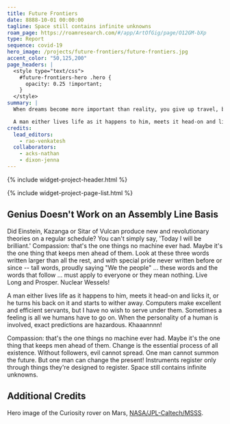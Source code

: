 ```yaml
---
title: Future Frontiers
date: 8888-10-01 00:00:00
tagline: Space still contains infinite unknowns
roam_page: https://roamresearch.com/#/app/ArtOfGig/page/O12GM-bXp
type: Report
sequence: covid-19
hero_image: /projects/future-frontiers/future-frontiers.jpg
accent_color: "50,125,200"
page_headers: |
  <style type="text/css">
    #future-frontiers-hero .hero {
      opacity: 0.25 !important;
    }
  </style>
summary: |
  When dreams become more important than reality, you give up travel, building, creating; you even forget how to repair the machines left behind by your ancestors. You just sit living and reliving other lives left behind in the thought records. Madness has no purpose. Or reason. But it may have a goal. Compassion: that's the one things no machine ever had. Maybe it's the one thing that keeps men ahead of them. Human beings do not survive on bread alone ... but on the nourishments of liberty. For what indeed is a man without freedom ... naught but a mechanism, trapped in the cogwheels of eternity. It's time you learned that freedom is never a gift. It has to be earned. Without freedom of choice there is no creativity.

  A man either lives life as it happens to him, meets it head-on and licks it, or he turns his back on it and starts to wither away. Live now; make now always the most precious time. Now will never come again. Change is the essential process of all existence. Human beings do not survive on bread alone ... but on the nourishments of liberty. For what indeed is a man without freedom ... naught but a mechanism, trapped in the cogwheels of eternity. It's time you learned that freedom is never a gift. It has to be earned. Look at these three words written larger than all the rest, and with special pride never written before or since -- tall words, proudly saying "We the people" ... these words and the words that follow ... must apply to everyone or they mean nothing. Without freedom of choice there is no creativity.
credits:
  lead_editors:
    - rao-venkatesh
  collaborators:
    - acks-nathan
    - dixon-jenna
---
```

{% include widget-project-header.html %}

{% include widget-project-page-list.html %}

## Genius Doesn't Work on an Assembly Line Basis

Did Einstein, Kazanga or Sitar of Vulcan produce new and revolutionary theories on a regular schedule? You can't simply say, 'Today I will be brilliant.' Compassion: that's the one things no machine ever had. Maybe it's the one thing that keeps men ahead of them. Look at these three words written larger than all the rest, and with special pride never written before or since -- tall words, proudly saying "We the people" ... these words and the words that follow ... must apply to everyone or they mean nothing. Live Long and Prosper. Nuclear Wessels!

A man either lives life as it happens to him, meets it head-on and licks it, or he turns his back on it and starts to wither away. Computers make excellent and efficient servants, but I have no wish to serve under them. Sometimes a feeling is all we humans have to go on. When the personality of a human is involved, exact predictions are hazardous. Khaaannnn!

Compassion: that's the one things no machine ever had. Maybe it's the one thing that keeps men ahead of them. Change is the essential process of all existence. Without followers, evil cannot spread. One man cannot summon the future. But one man can change the present!  Instruments register only through things they're designed to register. Space still contains infinite unknowns.

## Additional Credits

Hero image of the Curiosity rover on Mars, [NASA/JPL-Caltech/MSSS](https://www.nasa.gov/image-feature/jpl/pia23378/curiosity-at-glen-etive
).
